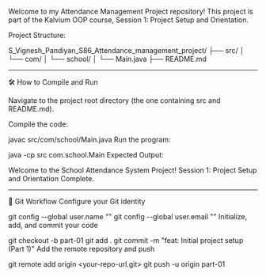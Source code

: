 Welcome to my Attendance Management Project repository! This project is part of the Kalvium OOP course, Session 1: Project Setup and Orientation.

Project Structure:

S_Vignesh_Pandiyan_S86_Attendance_management_project/
├── src/
│ └── com/
│ └── school/
│ └── Main.java
├── README.md

---

🛠 How to Compile and Run

Navigate to the project root directory (the one containing src and README.md).

Compile the code:

javac src/com/school/Main.java
Run the program:

java -cp src com.school.Main
Expected Output:

Welcome to the School Attendance System Project!
Session 1: Project Setup and Orientation Complete.

---

📝 Git Workflow
Configure your Git identity

git config --global user.name "<your-github-username>"
git config --global user.email "<your-github-email>"
Initialize, add, and commit your code

git checkout -b part-01
git add .
git commit -m "feat: Initial project setup (Part 1)"
Add the remote repository and push

git remote add origin <your-repo-url.git>
git push -u origin part-01
